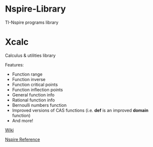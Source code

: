 <h1>Nspire-Library</h1>

TI-Nspire programs library


<h1>Xcalc</h1>

Calculus & utilities library

Features:

* Function range
* Function inverse
* Function critical points
* Function inflection points
* General function info
* Rational function info
* Bernoulli numbers function
* Improved versions of CAS functions (i.e. **def** is an improved **domain** function)
* And more!



[Wiki](https://github.com/Decimation/Nspire-Library/wiki)

[Nspire Reference](https://github.com/Decimation/Nspire-Library/wiki/Nspire-Reference)
